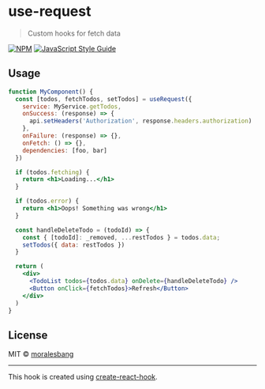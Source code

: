 # use-request

> Custom hooks for fetch data

[![NPM](https://img.shields.io/npm/v/use-request.svg)](https://www.npmjs.com/package/use-request) [![JavaScript Style Guide](https://img.shields.io/badge/code_style-standard-brightgreen.svg)](https://standardjs.com)

<!---
## Install
```bash
npm install --save use-request
```
--->

## Usage

```jsx
function MyComponent() {
  const [todos, fetchTodos, setTodos] = useRequest({
    service: MyService.getTodos,
    onSuccess: (response) => {
      api.setHeaders('Authorization', response.headers.authorization)
    },
    onFailure: (response) => {},
    onFetch: () => {},
    dependencies: [foo, bar]
  })

  if (todos.fetching) {
    return <h1>Loading...</h1>
  }

  if (todos.error) {
    return <h1>Oops! Something was wrong</h1>
  }

  const handleDeleteTodo = (todoId) => {
    const { [todoId]: _removed, ...restTodos } = todos.data; 
    setTodos({ data: restTodos })
  }

  return (
    <div>
      <TodoList todos={todos.data} onDelete={handleDeleteTodo} />
      <Button onClick={fetchTodos}>Refresh</Button>
    </div>
  )
}
```

## License

MIT © [moralesbang](https://github.com/moralesbang)

---

This hook is created using [create-react-hook](https://github.com/hermanya/create-react-hook).
